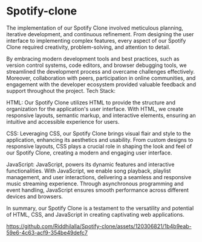# Spotify-clone
The implementation of our Spotify Clone involved meticulous planning, iterative development, and continuous refinement. From designing the user interface to implementing complex features, every aspect of our Spotify Clone required creativity, problem-solving, and attention to detail.

By embracing modern development tools and best practices, such as version control systems, code editors, and browser debugging tools, we streamlined the development process and overcame challenges effectively. Moreover, collaboration with peers, participation in online communities, and engagement with the developer ecosystem provided valuable feedback and support throughout the project.
Tech Stack:

HTML: Our Spotify Clone utilizes HTML to provide the structure and organization for the application's user interface. With HTML, we create responsive layouts, semantic markup, and interactive elements, ensuring an intuitive and accessible experience for users.

CSS: Leveraging CSS, our Spotify Clone brings visual flair and style to the application, enhancing its aesthetics and usability. From custom designs to responsive layouts, CSS plays a crucial role in shaping the look and feel of our Spotify Clone, creating a modern and engaging user interface.

JavaScript:  JavaScript, powers its dynamic features and interactive functionalities. With JavaScript, we enable song playback, playlist management, and user interactions, delivering a seamless and responsive music streaming experience. Through asynchronous programming and event handling, JavaScript ensures smooth performance across different devices and browsers.

In summary, our Spotify Clone is a testament to the versatility and potential of HTML, CSS, and JavaScript in creating captivating web applications. 




https://github.com/Riddhilalla/Spotify-clone/assets/120306821/1b4b9eab-59e6-4c63-acf9-354be49defc7

